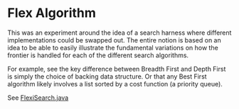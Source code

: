 # Flex Algorithm
This was an experiment around the idea of a search harness where different implementations
could be swapped out. The entire notion is based on an idea to be able to easily 
illustrate the fundamental variations on how the frontier is handled for each of the different
search algorithms.

For example, see the key difference between Breadth First and Depth First is
simply the choice of backing data structure. Or that any Best First algorithm likely
involves a list sorted by a cost function (a priority queue).

See [FlexiSearch.java](https://github.com/wortcook/kccs461/blob/main/hw01/src/main/java/edu/umkc/cs461/hw1/algorithms/FlexiSearch.java)

